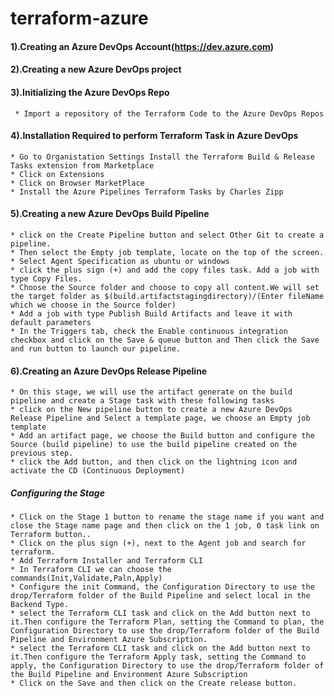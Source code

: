 # terraform-azure
#### 1).Creating an Azure DevOps Account(https://dev.azure.com)
#### 2).Creating a new Azure DevOps project
#### 3).Initializing the Azure DevOps Repo
     * Import a repository of the Terraform Code to the Azure DevOps Repos
#### 4).Installation Required to perform Terraform Task in Azure DevOps
    * Go to Organistation Settings Install the Terraform Build & Release Tasks extension from Marketplace
    * Click on Extensions
    * Click on Browser MarketPlace
    * Install the Azure Pipelines Terraform Tasks by Charles Zipp
#### 5).Creating a new Azure DevOps Build Pipeline
    * click on the Create Pipeline button and select Other Git to create a pipeline.
    * Then select the Empty job template, locate on the top of the screen.
    * Select Agent Specification as ubuntu or windows
    * click the plus sign (+) and add the copy files task. Add a job with type Copy Files.
    * Choose the Source folder and choose to copy all content.We will set the target folder as $(build.artifactstagingdirectory)/(Enter fileName which we choose in the Source folder)
    * Add a job with type Publish Build Artifacts and leave it with default parameters
    * In the Triggers tab, check the Enable continuous integration checkbox and click on the Save & queue button and Then click the Save and run button to launch our pipeline.
#### 6).Creating an Azure DevOps Release Pipeline
    * On this stage, we will use the artifact generate on the build pipeline and create a Stage task with these following tasks
    * click on the New pipeline button to create a new Azure DevOps Release Pipeline and Select a template page, we choose an Empty job template
    * Add an artifact page, we choose the Build button and configure the Source (build pipeline) to use the build pipeline created on the previous step.
    * click the Add button, and then click on the lightning icon and activate the CD (Continuous Deployment)
##### Configuring the Stage
    * Click on the Stage 1 button to rename the stage name if you want and close the Stage name page and then click on the 1 job, 0 task link on Terraform button..
    * Click on the plus sign (+), next to the Agent job and search for terraform.
    * Add Terraform Installer and Terraform CLI
    * In Terraform CLI we can choose the commands(Init,Validate,Paln,Apply)
    * Configure the init Command, the Configuration Directory to use the drop/Terraform folder of the Build Pipeline and select local in the Backend Type.
    * select the Terraform CLI task and click on the Add button next to it.Then configure the Terraform Plan, setting the Command to plan, the Configuration Directory to use the drop/Terraform folder of the Build Pipeline and Environment Azure Subscription.
    * select the Terraform CLI task and click on the Add button next to it.Then configure the Terraform Apply task, setting the Command to apply, the Configuration Directory to use the drop/Terraform folder of the Build Pipeline and Environment Azure Subscription
    * Click on the Save and then click on the Create release button.
    
